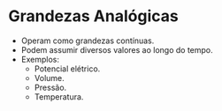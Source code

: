 # Grandezas Analógicas

- Operam como grandezas contínuas.
- Podem assumir diversos valores ao longo do tempo.
- Exemplos:
  - Potencial elétrico.
  - Volume.
  - Pressão.
  - Temperatura.


